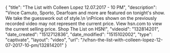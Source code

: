 {
    "title": "The List with Colleen Lopez 12.07.2017 - 10 PM",
    "description": "Vince Camuto, Sporto, Dearfoam and more are featured on tonight's show. We take the guesswork out of style.\n \nPrices shown on the previously recorded video may not represent the current price.  View hsn.com to view the current selling price. Shop The List on HSN!",
    "videoid": "132814201",
    "date_created": "1512712836",
    "date_modified": "1515102002",
    "type": "captivate",
    "layout": "video",
    "url": "\/v\/hsn-the-list-with-colleen-lopez-12-07-2017-10-pm\/132814201"
}